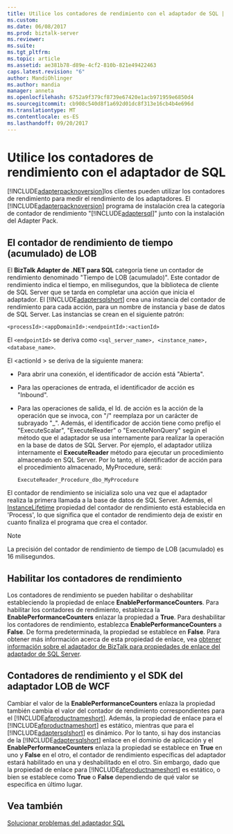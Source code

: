 ```yaml
---
title: Utilice los contadores de rendimiento con el adaptador de SQL | Documentos de Microsoft
ms.custom: 
ms.date: 06/08/2017
ms.prod: biztalk-server
ms.reviewer: 
ms.suite: 
ms.tgt_pltfrm: 
ms.topic: article
ms.assetid: ae381b78-d89e-4cf2-810b-821e49422463
caps.latest.revision: "6"
author: MandiOhlinger
ms.author: mandia
manager: anneta
ms.openlocfilehash: 6752a9f379cf8739e67420e1acb971959e6850d4
ms.sourcegitcommit: cb908c540d8f1a692d01dc8f313e16cb4b4e696d
ms.translationtype: MT
ms.contentlocale: es-ES
ms.lasthandoff: 09/20/2017
---
```

# <a name="use-performance-counters-with-the-sql-adapter"></a>Utilice los contadores de rendimiento con el adaptador de SQL
[!INCLUDE[adapterpacknoversion](../../includes/adapterpacknoversion-md.md)]los clientes pueden utilizar los contadores de rendimiento para medir el rendimiento de los adaptadores. El [!INCLUDE[adapterpacknoversion](../../includes/adapterpacknoversion-md.md)] programa de instalación crea la categoría de contador de rendimiento "[!INCLUDE[adaptersql](../../includes/adaptersql-md.md)]" junto con la instalación del Adapter Pack.  
  
## <a name="the-lob-time-cumulative-performance-counter"></a>El contador de rendimiento de tiempo (acumulado) de LOB  
 El **BizTalk Adapter de .NET para SQL** categoría tiene un contador de rendimiento denominado "Tiempo de LOB (acumulado)". Este contador de rendimiento indica el tiempo, en milisegundos, que la biblioteca de cliente de SQL Server que se tarda en completar una acción que inicia el adaptador. El [!INCLUDE[adaptersqlshort](../../includes/adaptersqlshort-md.md)] crea una instancia del contador de rendimiento para cada acción, para un nombre de instancia y base de datos de SQL Server. Las instancias se crean en el siguiente patrón:  
  
```  
<processId>:<appDomainId>:<endpointId>:<actionId>  
```  
  
 El `<endpointId>` se deriva como `<sql_server_name>, <instance_name>, <database_name>`.  
  
 El \<actionId > se deriva de la siguiente manera:  
  
-   Para abrir una conexión, el identificador de acción está "Abierta".  
  
-   Para las operaciones de entrada, el identificador de acción es "Inbound".  
  
-   Para las operaciones de salida, el Id. de acción es la acción de la operación que se invoca, con "/" reemplaza por un carácter de subrayado "_". Además, el identificador de acción tiene como prefijo el "ExecuteScalar", "ExecuteReader" o "ExecuteNonQuery" según el método que el adaptador se usa internamente para realizar la operación en la base de datos de SQL Server. Por ejemplo, el adaptador utiliza internamente el **ExecuteReader** método para ejecutar un procedimiento almacenado en SQL Server. Por lo tanto, el identificador de acción para el procedimiento almacenado, MyProcedure, será:  
  
    ```  
    ExecuteReader_Procedure_dbo_MyProcedure  
    ```  

 El contador de rendimiento se inicializa solo una vez que el adaptador realiza la primera llamada a la base de datos de SQL Server. Además, el [InstanceLifetime](https://msdn.microsoft.com/library/system.diagnostics.performancecounter.instancelifetime.aspx) propiedad del contador de rendimiento está establecida en 'Process', lo que significa que el contador de rendimiento deja de existir en cuanto finaliza el programa que crea el contador.
  
> [!NOTE]
>  La precisión del contador de rendimiento de tiempo de LOB (acumulado) es 16 milisegundos.  
  
## <a name="enabling-performance-counters"></a>Habilitar los contadores de rendimiento  
 Los contadores de rendimiento se pueden habilitar o deshabilitar estableciendo la propiedad de enlace **EnablePerformanceCounters**. Para habilitar los contadores de rendimiento, establezca la **EnablePerformanceCounters** enlazar la propiedad a **True**. Para deshabilitar los contadores de rendimiento, establezca **EnablePerformanceCounters** a **False**. De forma predeterminada, la propiedad se establece en **False**. Para obtener más información acerca de esta propiedad de enlace, vea [obtener información sobre el adaptador de BizTalk para propiedades de enlace del adaptador de SQL Server](../../adapters-and-accelerators/adapter-sql/read-about-the-biztalk-adapter-for-sql-server-adapter-binding-properties.md).  
  
## <a name="performance-counters-and-the-wcf-lob-adapter-sdk"></a>Contadores de rendimiento y el SDK del adaptador LOB de WCF  
 Cambiar el valor de la **EnablePerformanceCounters** enlaza la propiedad también cambia el valor del contador de rendimiento correspondientes para el [!INCLUDE[afproductnameshort](../../includes/afproductnameshort-md.md)]. Además, la propiedad de enlace para el [!INCLUDE[afproductnameshort](../../includes/afproductnameshort-md.md)] es estático, mientras que para el [!INCLUDE[adaptersqlshort](../../includes/adaptersqlshort-md.md)] es dinámico. Por lo tanto, si hay dos instancias de la [!INCLUDE[adaptersqlshort](../../includes/adaptersqlshort-md.md)] enlace en el dominio de aplicación y el **EnablePerformanceCounters** enlaza la propiedad se establece en **True** en uno y **False** en el otro, el contador de rendimiento específicas del adaptador estará habilitado en una y deshabilitado en el otro. Sin embargo, dado que la propiedad de enlace para [!INCLUDE[afproductnameshort](../../includes/afproductnameshort-md.md)] es estático, o bien se establece como **True** o **False** dependiendo de qué valor se especifica en último lugar.  
  
## <a name="see-also"></a>Vea también  
[Solucionar problemas del adaptador SQL](../../adapters-and-accelerators/adapter-sql/troubleshoot-the-sql-adapter.md)